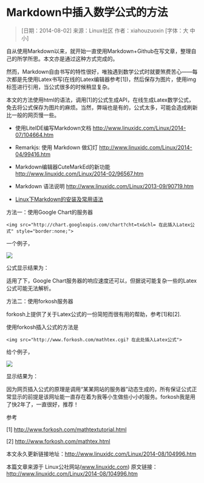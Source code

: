 Markdown中插入数学公式的方法
===

> [日期：2014-08-02] 来源：Linux社区  作者：xiahouzuoxin [字体：大 中 小]  

自从使用Markdown以来，就开始一直使用Markdown+Github在写文章，整理自己的所学所思。本文亦是通过这种方式完成的。

然而，Markdown自由书写的特性很好，唯独遇到数学公式时就要煞费苦心——每次都是先使用Latex书写(在线的Latex编辑器参考[1])，然后保存为图片，使用img标签进行引用，当公式很多的时候稍显复杂。

本文的方法使用html的语法，调用[1]的公式生成API，在线生成Latex数学公式，免去将公式保存为图片的麻烦。当然，弊端也是有的，公式太多，可能会造成刷新比一般的网页慢一些。

- 使用LiteIDE编写Markdown文档 http://www.linuxidc.com/Linux/2014-07/104664.htm

- Remarkjs: 使用 Markdown 做幻灯 http://www.linuxidc.com/Linux/2014-04/99416.htm

- Markdown编辑器CuteMarkEd的新功能 http://www.linuxidc.com/Linux/2014-02/96567.htm

- Markdown 语法说明 http://www.linuxidc.com/Linux/2013-09/90719.htm

- [Linux下Markdown的安装及常用语法](http://www.linuxidc.com/Linux/2013-09/90718.htm)

方法一：使用Google Chart的服务器

`<img src="http://chart.googleapis.com/chart?cht=tx&chl= 在此插入Latex公式" style="border:none;">`

一个例子，

<img src="http://chart.googleapis.com/chart?cht=tx&chl=\Large x=\frac{-b\pm\sqrt{b^2-4ac}}{2a}" style="border:none;">

公式显示结果为：



适用了下，Google Chart服务器的响应速度还可以，但据说可能复杂一些的Latex公式可能无法解析。

方法二：使用forkosh服务器

forkosh上提供了关于Latex公式的一份简短而很有用的帮助，参考[1]和[2].

使用forkosh插入公式的方法是

`<img src="http://www.forkosh.com/mathtex.cgi? 在此处插入Latex公式">`

给个例子，

<img src="http://www.forkosh.com/mathtex.cgi? \Large x=\frac{-b\pm\sqrt{b^2-4ac}}{2a}">

显示结果为：



因为网页插入公式的原理是调用“某某网站的服务器”动态生成的，所有保证公式正常显示的前提是该网址能一直存在着为我等小生做些小小的服务。forkosh我是用了快2年了，一直很好，推荐！

参考

[1] http://www.forkosh.com/mathtextutorial.html

[2] http://www.forkosh.com/mathtex.html

本文永久更新链接地址：http://www.linuxidc.com/Linux/2014-08/104996.htm

本篇文章来源于 Linux公社网站(www.linuxidc.com)  原文链接：http://www.linuxidc.com/Linux/2014-08/104996.htm
